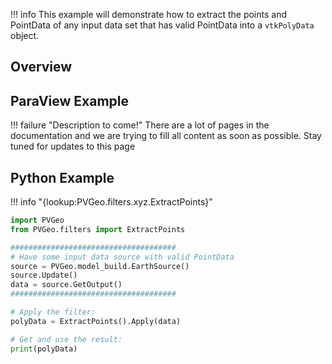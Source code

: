 !!! info
    This example will demonstrate how to extract the points and PointData of any input data set that has valid PointData into a `vtkPolyData` object.

## Overview


## ParaView Example

!!! failure "Description to come!"
    There are a lot of pages in the documentation and we are trying to fill all content as soon as possible. Stay tuned for updates to this page


<!--- TODO --->

## Python Example

!!! info "{lookup:PVGeo.filters.xyz.ExtractPoints}"

```py
import PVGeo
from PVGeo.filters import ExtractPoints

#####################################
# Have some input data source with valid PointData
source = PVGeo.model_build.EarthSource()
source.Update()
data = source.GetOutput()
#####################################

# Apply the filter:
polyData = ExtractPoints().Apply(data)

# Get and use the result:
print(polyData)
```
